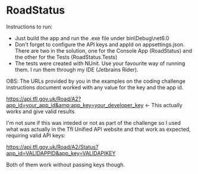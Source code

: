 # RoadStatus

Instructions to run: 
- Just build the app and run the .exe file under bin\Debug\net6.0
- Don't forget to configure the API keys and appId on appsettings.json. There are two in the solution, one for the Console App (RoadStatus) and the other for the Tests (RoadStatus.Tests)
- The tests were created with NUnit. Use your favourite way of running them. I run them through my IDE (Jetbrains Rider).


OBS: The URLs provided by you in the examples on the coding challenge instructions document worked with any value for the key and the app id.

https://api.tfl.gov.uk/Road/A2?app_id=your_app_id&amp;app_key=your_developer_key <- This actually works and give valid results

I'm not sure if this was inteded or not as part of the challenge so I used what was actually in the Tfl Unified API website and that work as expected, requiring valid API keys:

https://api.tfl.gov.uk/Road/A2/Status?app_id=VALIDAPPID&app_key=VALIDAPIKEY

Both of them work without passing keys though.
